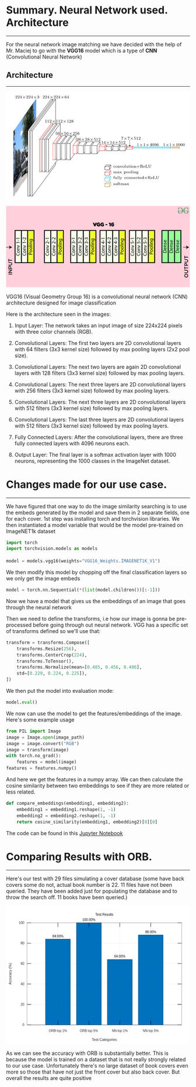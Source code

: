 # Summary. Neural Network used. Architecture 
---

For the neural network image matching we have decided with the help of Mr. Maciej to go with the **VGG16** model which is a type of **CNN** (Convolutional Neural Network)

## Architecture
---
![Architecture](images/Pasted%20image%2020240121133607.png)

![Architecture](images/Pasted%20image%2020240121133620.png)

  
VGG16 (Visual Geometry Group 16) is a convolutional neural network (CNN) architecture designed for image classification

Here is the architecture seen in the images:

1. Input Layer: The network takes an input image of size 224x224 pixels with three color channels (RGB).
    
2. Convolutional Layers: The first two layers are 2D convolutional layers with 64 filters (3x3 kernel size) followed by max pooling layers (2x2 pool size).
    
3. Convolutional Layers: The next two layers are again 2D convolutional layers with 128 filters (3x3 kernel size) followed by max pooling layers.
    
4. Convolutional Layers: The next three layers are 2D convolutional layers with 256 filters (3x3 kernel size) followed by max pooling layers.
    
5. Convolutional Layers: The next three layers are 2D convolutional layers with 512 filters (3x3 kernel size) followed by max pooling layers.
    
6. Convolutional Layers: The last three layers are 2D convolutional layers with 512 filters (3x3 kernel size) followed by max pooling layers.
    
7. Fully Connected Layers: After the convolutional layers, there are three fully connected layers with 4096 neurons each.
    
8. Output Layer: The final layer is a softmax activation layer with 1000 neurons, representing the 1000 classes in the ImageNet dataset.

# Changes made for our use case.
---
We have figured that one way to do the image similarity searching is to use the embeds generated by the model and save them in 2 separate fields, one for each cover.
1st step was installing torch and torchvision libraries. We then instantiated a model variable that would be the model pre-trained on ImageNET1k dataset
```python
import torch
import torchvision.models as models

model = models.vgg16(weights="VGG16_Weights.IMAGENET1K_V1")
```

We then modify this model by chopping off the final classification layers so we only get the image embeds

```python
model = torch.nn.Sequential(*(list(model.children())[:-1]))
```

Now we have a model that gives us the embeddings of an image that goes through the neural network

Then we need to define the transforms, i.e how our image is gonna be pre-processed before going through out neural network. VGG has a specific set of transforms defined so we'll use that:

```python
transform = transforms.Compose([
	transforms.Resize(256),
	transforms.CenterCrop(224),
	transforms.ToTensor(),
	transforms.Normalize(mean=[0.485, 0.456, 0.406],
	std=[0.229, 0.224, 0.225]),
])
```

We then put the model into evaluation mode:

```python
model.eval()
```

We now can use the model to get the features/embeddings of the image. Here's some example usage

```python
from PIL import Image
image = Image.open(image_path)
image = image.convert("RGB")
image = transform(image)
with torch.no_grad():
	features = model(image)
features = features.numpy()
```

And here we get the features in a numpy array. We can then calculate the cosine similarity between two embeddings to see if they are more related or less related.

```python
def compare_embeddings(embedding1, embedding2):
	embedding1 = embedding1.reshape(1, -1)
	embedding2 = embedding2.reshape(1, -1)
	return cosine_similarity(embedding1, embedding2)[0][0]
```

The code can be found in this [Jupyter Notebook](https://colab.research.google.com/drive/1doAkSBdE_LSUDljsIb7zh3H4694spXEM?usp=sharing)

# Comparing Results with ORB.
---
Here's our test with 29 files simulating a cover database (some have back covers some do not, actual book number is 22. 11 files have not been queried. They have been added just for populating the database and to throw the search off. 11 books have been queried.)

![Results](images/octave-online-line-30.png)

As we can see the accuracy with ORB is substantially better. This is because the model is trained on a dataset that is not really strongly related to our use case. Unfortunately there's no large dataset of book covers even more so those that have not just the front cover but also back cover. But overall the results are quite positive